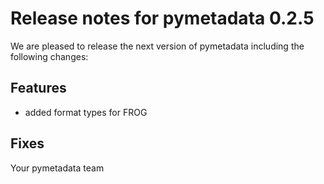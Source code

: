 # Release notes for pymetadata 0.2.5

We are pleased to release the next version of pymetadata including the 
following changes:

## Features
- added format types for FROG

## Fixes

Your pymetadata team
